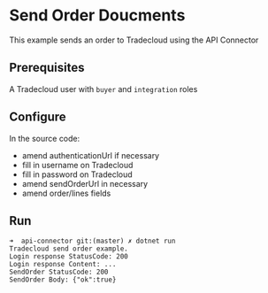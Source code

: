 # Send Order Doucments

This example sends an order to Tradecloud using the API Connector

## Prerequisites

A Tradecloud user with `buyer` and `integration` roles

## Configure

In the source code:
- amend authenticationUrl if necessary
- fill in username on Tradecloud
- fill in password on Tradecloud
- amend sendOrderUrl in necessary
- amend order/lines fields

## Run

```
➜  api-connector git:(master) ✗ dotnet run
Tradecloud send order example.
Login response StatusCode: 200
Login response Content: ...
SendOrder StatusCode: 200
SendOrder Body: {"ok":true}
```